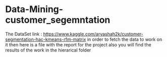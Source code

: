 # Data-Mining-customer_segemntation
The DataSet link :
https://www.kaggle.com/aryashah2k/customer-segmentation-hac-kmeans-rfm-matrix
in order to fetch the data to work on it 
then here is a file with the report for the project 
also you will find the results of the work in the hierarical folder
